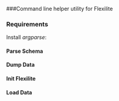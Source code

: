 ###Command line helper utility for Flexilite 

### Requirements

Install _argparse_:



#### Parse Schema

#### Dump Data

#### Init Flexilite

#### Load Data